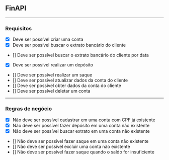 ## FinAPI

---

### Requisitos

- [x] Deve ser possível criar uma conta 
- [x] Deve ser possível buscar o extrato bancário do cliente
- [] Deve ser possível buscar o extrato bancário do cliente por data
- [x] Deve ser possível realizar um depósito 
- [] Deve ser possível realizar um saque
- [] Deve ser possível atualizar dados da conta do cliente
- [] Deve ser possível obter dados da conta do cliente 
- [] Deve ser possível deletar um conta 

---

### Regras de negócio

- [x] Não deve ser possível cadastrar em uma conta com CPF já existente
- [x] Não deve ser possível fazer depósito em uma conta não existente
- [x] Não deve ser possível buscar extrato em uma conta não existente
- [] Não deve ser possível fazer saque em uma conta não existente
- [] Não deve ser possível excluir uma conta não existente
- [] Não deve ser possível fazer saque quando o saldo for insuficiente